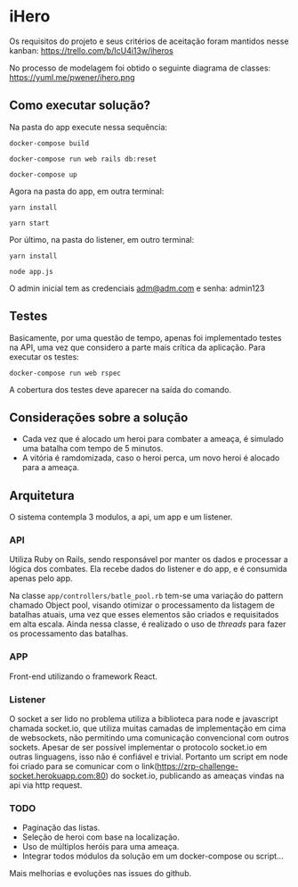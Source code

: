 # iHero

Os requisitos do projeto e seus critérios de aceitação foram mantidos nesse kanban: https://trello.com/b/IcU4i13w/iheros

No processo de modelagem foi obtido o seguinte diagrama de classes: https://yuml.me/pwener/ihero.png

## Como executar solução?

Na pasta do app execute nessa sequência:

`docker-compose build`

`docker-compose run web rails db:reset`

`docker-compose up`

Agora na pasta do app, em outra terminal:

`yarn install`

`yarn start`

Por último, na pasta do listener, em outro terminal:

`yarn install`

`node app.js`

O admin inicial tem as credenciais adm@adm.com e senha: admin123

## Testes

Basicamente, por uma questão de tempo, apenas foi implementado testes na API, uma vez que considero a parte mais crítica da aplicação. Para executar os testes:

`docker-compose run web rspec`

A cobertura dos testes deve aparecer na saída do comando. 

## Considerações sobre a solução

- Cada vez que é alocado um heroi para combater a ameaça, é simulado uma batalha com tempo de 5 minutos.
- A vitória é ramdomizada, caso o heroi perca, um novo heroi é alocado para a ameaça.

## Arquitetura

O sistema contempla 3 modulos, a api, um app e um listener.

### API

Utiliza Ruby on Rails, sendo responsável por manter os dados e processar a lógica dos combates. Ela recebe dados do listener e do app, e é consumida apenas pelo app.

Na classe `app/controllers/batle_pool.rb` tem-se uma variação do pattern chamado Object pool, visando otimizar o processamento da listagem de batalhas atuais, uma vez que esses elementos são criados e requisitados em alta escala. Ainda nessa classe, é realizado o uso de _threads_ para fazer os processamento das batalhas.

### APP

Front-end utilizando o framework React.

### Listener

O socket a ser lido no problema utiliza a biblioteca para node e javascript chamada socket.io, que utiliza muitas camadas de implementação em cima de websockets, não permitindo uma comunicação convencional com outros sockets. Apesar de ser possível implementar o protocolo socket.io em outras linguagens, isso não é confiável e trivial. Portanto um script em node foi criado para se comunicar com o link(https://zrp-challenge-socket.herokuapp.com:80) do socket.io, publicando as ameaças vindas na api via http request.


### TODO

- Paginação das listas.
- Seleção de heroi com base na localização.
- Uso de múltiplos heróis para uma ameaça.
- Integrar todos módulos da solução em um docker-compose ou script...

Mais melhorias e evoluções nas issues do github.
